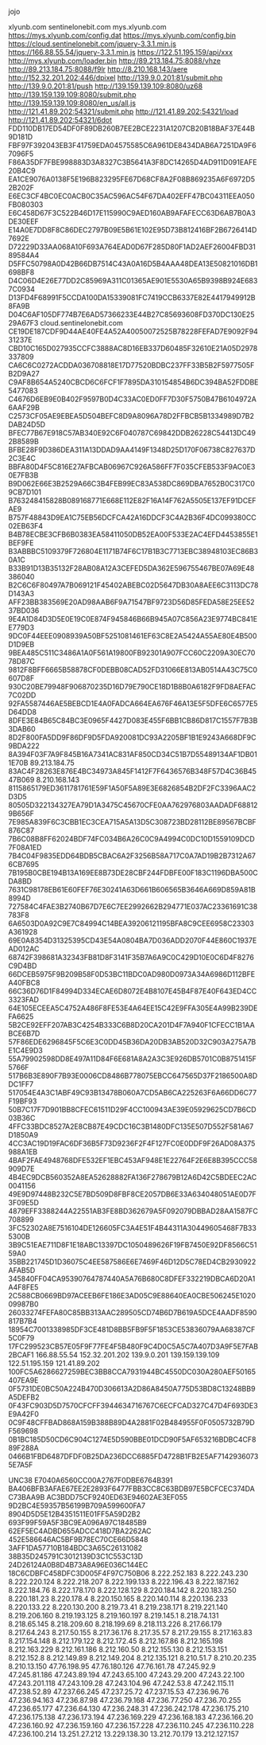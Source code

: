 jojo

xlyunb.com
sentinelonebit.com
mys.xlyunb.com
https://mys.xlyunb.com/config.dat
https://mys.xlyunb.com/config.bin
https://cloud.sentinelonebit.com/jquery-3.3.1.min.js
https://166.88.55.54/jquery-3.3.1.min.js
https://122.51.195.159/api/xxx
http://mys.xlyunb.com/loader.bin
http://89.213.184.75:8088/vhze
http://89.213.184.75:8088/f9lr
http://8.210.168.143/aere
http://152.32.201.202:446/dpixel
http://139.9.0.201:81/submit.php
http://139.9.0.201:81/push
http://139.159.139.109:8080/uz68
http://139.159.139.109:8080/submit.php
http://139.159.139.109:8080/en_us/all.js
http://121.41.89.202:54321/submit.php
http://121.41.89.202:54321/load
http://121.41.89.202:54321/6dot
FDD110DB17ED54DF0F89DB260B7EE2BCE2231A1207CB20B18BAF37E44B9D181D
FBF97F392043EB3F41759EDA04575585C6A961DE8434DAB6A7251DA9F67096F5
F86A35DF7FBE998883D3A8327C3B5641A3F8DC14265D4AD911D091EAFE20B4C9
EA1CE9076A0138F5E196B823295FE67D68CF8A2F08B869235A6F6972D52B202F
E6EC3CF4BC0EC0ACB0C35AC596AC54F67DA402EFF47BC04311EEA050FB080303
E6C458D67F3C522B46D17E115990C9AED160AB9AFAFECC63D6AB7B0A3DE30EEF
E14A0E7DD8F8C86DEC2797B09E5B61E102E95D73B812416BF2B6726414D7692E
D72229D33AA068A10F693A764EAD0D67F285D80F1AD2AEF26004FBD3189584A4
D5FFC50798A0D42B66DB7514C43A0A16D5B4AAA48DEA13E50821016DB1698BF8
D4C06D4E26E77DD2C85969A311C01365AE901E5530A65B9398B924E6837C0934
D13FD4F68991F5CCDA100DA15339081FC7419CCB6337E82E4417949912B8FA9B
D04C6AF105DF774B7E6AD57366233E44B27C85693608FD370DC130E2529A67F3
cloud.sentinelonebit.com
CE19DE187CDF9D44AE40FE4A52A40050072525B78228FEFAD7E9092F9431237E
CBD10C165D027935CCFC3888AC8D16EB337D60485F32610E21A05D2978337809
CA6C6C0272ACDDA036708818E17D77520BDBC237FF33B5B2F5977505FB2D9A27
C9AF8B654A5240CBCD6C6FCF1F7895DA310154854B6DC394BA52FDDBE5477083
C4676D6EB9E0B402F9597B0D4C33AC0ED0FF7D30F5750B47B6104972A6AAF29B
C2573CF05AE9EBEA5D504BEFC8D9A8096A78D2FFBCB5B1334989D7B2DAB24D5D
BFEC77B67E918C57AB340E92C6F040787C69842DDB26228C54413DC492B8589B
BFBE28F9D386DEA311A13DDAD9AA4149F1348D25D170F06738C827637D2C3E4C
BBFA80D4F5C816E27AFBCAB06967C926A586FF7F035CFEB533F9AC0E30E7FB3B
B9D062E66E3B2529A66C3B4FEB99EC83A538DC869DBA7652B0C317C09CB7D101
B763248415828B089168771E668E112E82F16A14F762A5505E137EF91DCEFAE9
B757F48843D9EA1C75EB56DCFCA42A16DDCF3C4A2B36F4DC099380CC02EB63F4
B4B78ECBE3CFB6B0383EA58411050DB52EA00F533E2AC4EFD4453855E1BEF9FE
B3ABBBC5109379F726804E1171B74F6C17B1B3C7713EBC38948103EC86B30A1C
B33B91D13B35132F28AB08A12A3CEFED5DA362E596755467BE07A69E48386040
B2C6C6F80497A7B069121F45402ABEBC02D5647DB30A8AEE6C3113DC78D143A3
AFF23BB383569E20AD98AAB6F9A71547BF9723D56D85FEDA58E25EE5237BD036
9E4A1D84D3D5E0E19C0E874F945846B66B945A07C856A23E9774BC841EE779D3
9DC0F44EEE0908939A50BF5251081461EF63C8E2A5424A55AE80E4B500D1D9EB
9BEA485C511C3486A1A0F561A19800FB92301A907FCC60C2209A30EC7078D87C
9812F8BFF6665B58878CF0DEBB08CAD52FD31066E813AB0514A43C75C0607D8F
930C20BE79948F906870235D16D79E790CE18D1B8B0A6182F9FD8AEFAC7C02DD
92FA5587446AE5BEBCD1E4A0FADCA664EA676F46A13E5F5DFE6C6577E5D64DD8
8DFE3E84B65C84BC3E0965F4427D083E455F6BB1CB86D817C1557F7B3B3DAB60
8D2F800FA5DD9F86DF9D5FDA920081DC93A2205BF1B1E9243A668DF9C9BDA222
8A394F03F7A9F845B16A7341AC831AF850CD34C51B7D55489134AF1DB011E70B
89.213.184.75
83AC4F28263E876E4BC34973A845F1412F7F6436576B348F57D4C36B4547B069
8.210.168.143
8115865179ED3611781761E59F1A50F5A89E3E6826854B2DF2FC3396AAC2D3D5
80505D322134327EA79D1A3475C45670CFE0AA762976803AADADF688129B656F
7E985A839F6C3CBB1EC3CEA715A5A13D5C308723BD28112BE89567BCBF876C87
7B6C08B8FF62024BDF74FC034B6A26C0C9A4994C0DC10D1559109DCD7F08A1ED
7B4C04F9835EDD64BDB5CBAC6A2F3256B58A717C0A7AD19B2B7312A676CB7695
7B195B0CBE194B13A169EE8B73DE28CBF244FDBFE00F183C1196DBA500CDA8BD
7631C98178EB61E60FEF76E30241A63D661B606565B3646A669D859A81B8994D
727584C4FAE3B2740B67D7E6C7EE2992662B294771E037AC23361691C38783F8
6A6503D0A92C9E7C84994C14BEA39206121195BFA8C9CEE6958C23303A361928
69E0A8354D31325395CD43E54A0804BA7D036ADD2070F44E860C1937EAD012AC
68742F398681A32343FB81D8F3141F35B7A6A9C0C429D10E0C6D4F8276C9D4BD
66DCEB5975F9B209B58F0D53BC11BDC0AD980D0973A34A6986D112BFEA40FBC8
66C36D76D1F84994D334ECAE6D8072E4B8107E45B4F87E40F643ED4CC3323FAD
64E105ECEEA5C4752A486F8FE53E4A64EE15C42E9FFA305E4A99B239DEFA6625
5B2CE92EFF207AB3C4254B333C6B8D20CA201D4F7A940F1CFECC1B1AABCE6B7D
57F86EDE6296845F5C6E3C0DD45B36DA20DB3AB520D32C903A275A7BE1C4E9D3
55A79902598DD8E497A11D84F6E681A8A2A3C3E926DB5701C0B8751415F5766F
517B6B3E890F7B93E0006CD8486B778075EBCC647565D37F2186500A8DDC1FF7
517054E4A3C1ABF49C93B13478B060A7CD5AB6CA225263F6A66DD6C77F19BF93
50B7C17F7D901BB8CFEC61511D29F4CC100943AE39E05929625CD7B6CD03B36C
4FFC33BDC8527A2E8CB87E49CDC16C3B1480DFC135E507D552F581A67D1850A9
4CC3AC19D19FAC6DF36B5F73D9236F2F4F127FC0E0DDF9F26AD08A375988A1EB
4BAF2FAE4948768DFE532EF1EBC453AF948E1E22764F2E6E8B395CCC58909D7E
4B4EC9DCB560352A8EA52628882FA136F278679B12A6D42C5BDEEC2AC0041156
49E9D97448B232C5E7BD509D8FBF8CE2057DB6E33A634048051AE0D7F3F09E5D
4879EFF3388244A22551AB3FE8BD362679A5F092079DBBAD28AA1587FC708899
3FC52302A8E7516104DE126605FC3A4E51F4B44311A30449605468F7B335300B
3B9C51EAE711D8F1E18ABC13397DC1050489626F19FB7450E92DF8566C5159A0
35BB221745D1D36075C4EE587586E6E7469F46D12D5C78ED4CB2930922AFAB5D
345840FF04CA95390764787440A5A76B680C8DFEF332219DBCA6D20A1A4F8FE5
2C588CB0669BD97ACEEB6FE186E3AD05C9E88640EA0CBE506245E102009987B0
26033274FEFA80C85BB313AAC289505CD74B6D7B619A5DCE4AADF8590817B7B4
18954C7001338985DF3CE481D8BB5FB9F5F1853CE53836079AA68387CF5C0F79
17FC299523CB57E05F9F77FE4F5B480F9C4D0C5A5C7A407D3A9F5E7FAB2BCAF1
166.88.55.54
152.32.201.202
139.9.0.201
139.159.139.109
122.51.195.159
121.41.89.202
100FC5A6286627259BEC3BB8CCA7931944BC4550DC030A280AEF50165407EA9E
0F5731DE0BC50A224B470D306613A2D86A8450A775D53BD8C13248BB9A5DEFB2
0F43FC903D5D7570CFCFF3944634716767C6ECFCAD327C47D4F693DE3E9A42F0
0C9F48CFFBAD868A159B388B89D4A2881F02B484955F0F0505732B79DF569698
0B1BC185D50CD6C904C1274E5D590BBE01DCD90F5AF653216BDBC4CF889F288A
0466B1FBD6487DFDF0B25DA236DCC6885FD4728B1FB2E5AF71429360735E7A5F


UNC38
E7040A6560CC00A2767F0DBE6764B391
BA406BFB3AFAE67EE2E2893F6477FBB3CC8C63BDB97E5BCFCEC374DAC73BAA9B
AC3BDD75CF9240ED63E94602AE3EF055
9D2BC4E59357B56199B709A599600FA7
8904D5D5E12B4351511E01FF5A59D2B2
693F99F59A5F3BC9EA096A97C18485B9
62EF5EC4ADBD655ADCC418D7BA2262AC
452E586646AC5BF9B78EC70CE66D5848
3AFF1DA57710B184BDC3A65C26131082
38B35D245791C3012139D3C1C553C13D
24D26124A0B8D4B73A8A96E036C144EC
18C6CDBFC458DFC3D005F4F97C750B06
8.222.252.183
8.222.243.230
8.222.220.124
8.222.218.207
8.222.199.133
8.222.196.43
8.222.187.162
8.222.184.76
8.222.178.170
8.222.128.129
8.220.184.142
8.220.183.250
8.220.181.23
8.220.178.4
8.220.150.165
8.220.140.114
8.220.136.233
8.220.133.22
8.220.130.200
8.219.73.41
8.219.238.171
8.219.221.140
8.219.206.160
8.219.193.125
8.219.160.197
8.219.145.1
8.218.74.131
8.218.65.145
8.218.209.60
8.218.199.69
8.218.113.226
8.217.66.179
8.217.64.243
8.217.50.155
8.217.36.176
8.217.35.57
8.217.29.155
8.217.163.83
8.217.154.148
8.212.179.122
8.212.172.45
8.212.167.86
8.212.165.198
8.212.163.229
8.212.161.186
8.212.160.50
8.212.155.130
8.212.153.151
8.212.152.8
8.212.149.89
8.212.149.204
8.212.135.121
8.210.51.7
8.210.20.235
8.210.13.150
47.76.198.95
47.76.180.126
47.76.161.78
47.245.92.9
47.245.81.186
47.243.89.194
47.243.65.100
47.243.29.200
47.243.22.100
47.243.201.118
47.243.109.28
47.243.104.96
47.242.53.8
47.242.115.11
47.238.52.89
47.237.66.245
47.237.25.72
47.237.15.53
47.236.96.76
47.236.94.163
47.236.87.98
47.236.79.168
47.236.77.250
47.236.70.255
47.236.65.177
47.236.64.130
47.236.248.31
47.236.242.178
47.236.175.210
47.236.175.138
47.236.173.194
47.236.169.229
47.236.168.183
47.236.166.20
47.236.160.92
47.236.159.160
47.236.157.228
47.236.110.245
47.236.110.228
47.236.100.214
13.251.27.212
13.229.138.30
13.212.70.179
13.212.127.157
